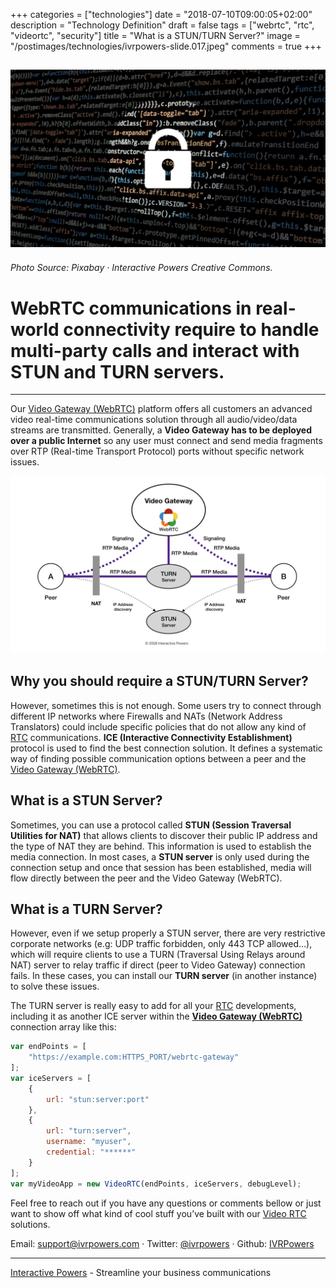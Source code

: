 +++
categories = ["technologies"]
date = "2018-07-10T09:00:05+02:00"
description = "Technology Definition"
draft = false
tags = ["webrtc", "rtc", "videortc", "security"]
title = "What is a STUN/TURN Server?"
image = "/postimages/technologies/ivrpowers-slide.017.jpeg"
comments = true
+++

![Security Network](/postimages/technologies/ivrpowers-slide.017.jpeg)
-----------
###### Photo Source: Pixabay · Interactive Powers Creative Commons.

#   WebRTC communications in real-world connectivity require to handle multi-party calls and interact with STUN and TURN servers.
---

Our [Video Gateway (WebRTC)](https://www.ivrpowers.com/videortc/) platform offers all customers an advanced video real-time communications solution through all audio/video/data streams are transmitted. Generally, a **Video Gateway has to be deployed over a public Internet** so any user must connect and send media fragments over RTP (Real-time Transport Protocol) ports without specific network issues.

![STUN/TURN Server](/postimages/technologies/ivrpowers-turn-stun-screen.005.jpeg)

##	Why you should require a STUN/TURN Server?

However, sometimes this is not enough. Some users try to connect through different IP networks where Firewalls and NATs (Network Address Translators) could include specific policies that do not allow any kind of [RTC](http://blog.ivrpowers.com/post/technologies/what-is-rtc/) communications. **ICE (Interactive Connectivity Establishment)** protocol is used to find the best connection solution. It defines a systematic way of finding possible communication options between a peer and the [Video Gateway (WebRTC)](https://www.ivrpowers.com/videortc/).

##	What is a STUN Server?

Sometimes, you can use a protocol called **STUN (Session Traversal Utilities for NAT)** that allows clients to discover their public IP address and the type of NAT they are behind. This information is used to establish the media connection. In most cases, a **STUN server** is only used during the connection setup and once that session has been established, media will flow directly between the peer and the Video Gateway (WebRTC).

##	What is a TURN Server?

However, even if we setup properly a STUN server, there are very restrictive corporate networks (e.g: UDP traffic forbidden, only 443 TCP allowed…), which will require clients to use a TURN (Traversal Using Relays around NAT) server to relay traffic if direct (peer to Video Gateway) connection fails. In these cases, you can install our **TURN server** (in another instance) to solve these issues.

The TURN server is really easy to add for all your [RTC](http://blog.ivrpowers.com/post/technologies/what-is-rtc/) developments, including it as another ICE server within the **[Video Gateway (WebRTC)](https://www.ivrpowers.com/videortc/)** connection array like this:

```javascript
var endPoints = [
    "https://example.com:HTTPS_PORT/webrtc-gateway"
];
var iceServers = [
    {
        url: "stun:server:port"
    },
    {
        url: "turn:server", 
        username: "myuser", 
        credential: "******"
    }
];
var myVideoApp = new VideoRTC(endPoints, iceServers, debugLevel);
```

Feel free to reach out if you have any questions or comments bellow or just want to show off what kind of cool stuff you’ve built with our [Video RTC](https://blog.ivrpowers.com/post/products/video-rtc/) solutions.

Email: [support@ivrpowers.com](mailto:support@ivrpowers.com) · Twitter: [@ivrpowers](https://twitter.com/ivrpowers) · Github: [IVRPowers](https://github.com/ivrpowers)

---
[Interactive Powers](http://www.ivrpowers.com/) - Streamline your business communications
